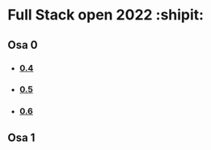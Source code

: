 # Full Stack open 2022 :shipit:
## Osa 0
* ### [0.4](https://github.com/Mimi-ctrl/FullStack-2022/blob/main/osa0/0.4.md)
* ### [0.5](https://github.com/Mimi-ctrl/FullStack-2022/blob/main/osa0/0.5.md)
* ### [0.6](https://github.com/Mimi-ctrl/FullStack-2022/blob/main/osa0/0.6.md)
## Osa 1

